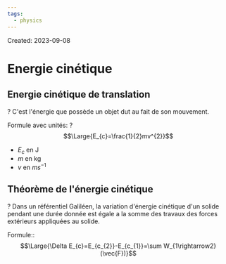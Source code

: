 ```yaml
---
tags:
  - physics
---
```

Created: 2023-09-08

# Energie cinétique
## Energie cinétique de translation
?
C'est l'énergie que possède un objet dut au fait de son mouvement.
<!--SR:!2023-10-21,17,190-->

Formule avec unités:
?
$$\Large{E_{c}=\frac{1}{2}mv^{2}}$$
- $E_{c}$ en J
- $m$ en kg
- $v$ en $ms^{-1}$
<!--SR:!2023-10-31,30,230-->

## Théorème de l'énergie cinétique
?
Dans un référentiel Galiléen, la variation d'énergie cinétique d'un solide pendant une durée donnée est égale a la somme des travaux des forces extérieurs appliquées au solide.
<!--SR:!2023-10-27,13,150-->

Formule::$$\Large{\Delta E_{c}=E_{c_{2}}-E_{c_{1}}=\sum W_{1\rightarrow2}(\vec{F})}$$
<!--SR:!2023-10-22,24,230-->
